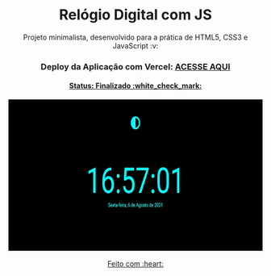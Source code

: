 <h1 align = "center">
  Relógio Digital com JS
</h1>
 
<p align="center">
  Projeto minimalista, desenvolvido para a prática de HTML5, CSS3 e JavaScript :v:
</p>

<h3 align="center">
  Deploy da Aplicação com Vercel:
  <a href="https://relogio-digital-diegolramos.vercel.app/" target="__blank">ACESSE AQUI </p>
</h3>

<h4 align="center">
  Status: Finalizado :white_check_mark:
</h4>

<p align="center">
  <img src="relogio.gif" alt="" width="600px" height="300px">
</p>

<p align="center">
  Feito com :heart:
</p>
